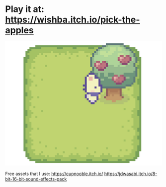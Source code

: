 # Play it at: https://wishba.itch.io/pick-the-apples

![thumbnail](screenshot-thumbnail.png)

Free assets that I use: https://cupnooble.itch.io/ https://jdwasabi.itch.io/8-bit-16-bit-sound-effects-pack
